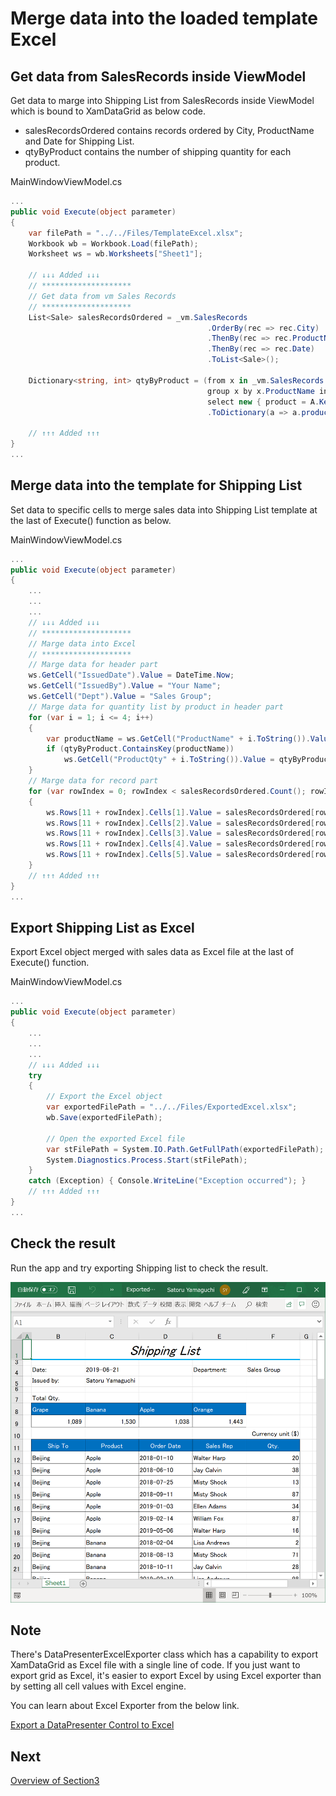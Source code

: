 # Merge data into the loaded template Excel

## Get data from SalesRecords inside ViewModel

Get data to marge into Shipping List from SalesRecords inside ViewModel which is bound to XamDataGrid as below code.

- salesRecordsOrdered contains records ordered by City, ProductName and Date for Shipping List.
- qtyByProduct contains the number of shipping quantity for each product.

MainWindowViewModel.cs

```cs
...
public void Execute(object parameter)
{
    var filePath = "../../Files/TemplateExcel.xlsx";
    Workbook wb = Workbook.Load(filePath);
    Worksheet ws = wb.Worksheets["Sheet1"];

    // ↓↓↓ Added ↓↓↓
    // ********************
    // Get data from vm Sales Records
    // ********************
    List<Sale> salesRecordsOrdered = _vm.SalesRecords
                                            .OrderBy(rec => rec.City)
                                            .ThenBy(rec => rec.ProductName)
                                            .ThenBy(rec => rec.Date)
                                            .ToList<Sale>();

    Dictionary<string, int> qtyByProduct = (from x in _vm.SalesRecords
                                            group x by x.ProductName into A
                                            select new { product = A.Key, NumberOfUnits = A.Sum(a => (int)a.NumberOfUnits) })
                                            .ToDictionary(a => a.product, a => a.NumberOfUnits);

    // ↑↑↑ Added ↑↑↑
}
...
```

## Merge data into the template for Shipping List

Set data to specific cells to merge sales data into Shipping List template at the last of Execute() function as below.

MainWindowViewModel.cs

```cs
...
public void Execute(object parameter)
{
    ...
    ...
    ...
    // ↓↓↓ Added ↓↓↓
    // ********************
    // Marge data into Excel
    // ********************
    // Marge data for header part
    ws.GetCell("IssuedDate").Value = DateTime.Now;
    ws.GetCell("IssuedBy").Value = "Your Name";
    ws.GetCell("Dept").Value = "Sales Group";
    // Marge data for quantity list by product in header part
    for (var i = 1; i <= 4; i++)
    {
        var productName = ws.GetCell("ProductName" + i.ToString()).Value.ToString();
        if (qtyByProduct.ContainsKey(productName))
            ws.GetCell("ProductQty" + i.ToString()).Value = qtyByProduct[productName];
    }
    // Marge data for record part
    for (var rowIndex = 0; rowIndex < salesRecordsOrdered.Count(); rowIndex++)
    {
        ws.Rows[11 + rowIndex].Cells[1].Value = salesRecordsOrdered[rowIndex].City;
        ws.Rows[11 + rowIndex].Cells[2].Value = salesRecordsOrdered[rowIndex].ProductName;
        ws.Rows[11 + rowIndex].Cells[3].Value = salesRecordsOrdered[rowIndex].Date;
        ws.Rows[11 + rowIndex].Cells[4].Value = salesRecordsOrdered[rowIndex].SalesPerson;
        ws.Rows[11 + rowIndex].Cells[5].Value = salesRecordsOrdered[rowIndex].NumberOfUnits;
    }
    // ↑↑↑ Added ↑↑↑
}
...
```

## Export Shipping List as Excel

Export Excel object merged with sales data as Excel file at the last of Execute() function.

MainWindowViewModel.cs

```cs
...
public void Execute(object parameter)
{
    ...
    ...
    ...
    // ↓↓↓ Added ↓↓↓
    try
    {
        // Export the Excel object
        var exportedFilePath = "../../Files/ExportedExcel.xlsx";
        wb.Save(exportedFilePath);

        // Open the exported Excel file
        var stFilePath = System.IO.Path.GetFullPath(exportedFilePath);
        System.Diagnostics.Process.Start(stFilePath);
    }
    catch (Exception) { Console.WriteLine("Exception occurred"); }
    // ↑↑↑ Added ↑↑↑
}
...
```

## Check the result

Run the app and try exporting Shipping list to check the result.

![](../assets/02-03-01.png)

## Note

 There's DataPresenterExcelExporter class which has a capability to export XamDataGrid as Excel file with a single line of code. If you just want to export grid as Excel, it's easier to export Excel by using Excel exporter than by setting all cell values with Excel engine. 

You can learn about Excel Exporter from the below link.

[Export a DataPresenter Control to Excel](https://www.infragistics.com/help/wpf/xamdatapresenter-export-a-datapresenter-control-to-excel)

## Next
[Overview of Section3](../03-Modify-template-on-Spreadsheet/03-00-Overview-of-Section3.md)
